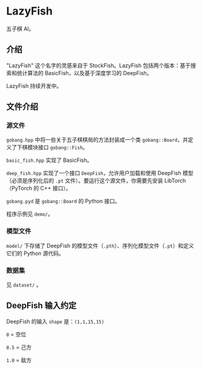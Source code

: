 # LazyFish

五子棋 AI。

## 介绍
"LazyFish" 这个名字的灵感来自于 StockFish。LazyFish 包括两个版本：基于搜索和统计算法的 BasicFish，以及基于深度学习的 DeepFish。

LazyFish 持续开发中。

## 文件介绍

### 源文件

`gobang.hpp` 中将一些关于五子棋棋局的方法封装成一个类 `gobang::Board`，并定义了下棋模块接口 `gobang::Fish`。

`basic_fish.hpp` 实现了 BasicFish。

`deep_fish.hpp` 实现了一个接口 `DeepFish`，允许用户加载和使用 DeepFish 模型（必须是序列化后的 `.pt` 文件）。要运行这个源文件，你需要先安装 LibTorch（PyTorch 的 C++ 接口）。

`gobang.pyd` 是 `gobang::Board` 的 Python 接口。

程序示例见 `demo/`。

### 模型文件

`model/` 下存储了 DeepFish 的模型文件（`.pth`）、序列化模型文件（`.pt`）和定义它们的 Python 源代码。

### 数据集

见 `dataset/` 。

## DeepFish 输入约定

DeepFish 的输入 `shape` 是：`(1,1,15,15)`

`0` = 空位

`0.5` = 己方

`1.0` = 敌方